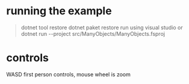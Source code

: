 # running the example

> dotnet tool restore
> dotnet paket restore
> run using visual studio or dotnet run --project src/ManyObjects/ManyObjects.fsproj

# controls

WASD first person controls, mouse wheel is zoom

